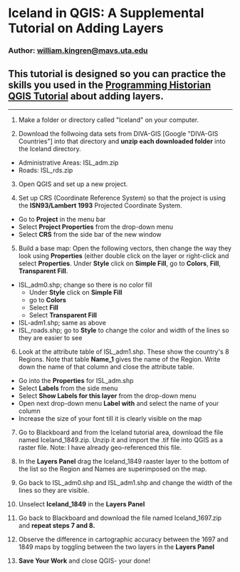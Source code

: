 # Iceland in QGIS: A Supplemental Tutorial on Adding Layers
### Author: william.kingren@mavs.uta.edu
## This tutorial is designed so you can practice the skills you used in the [Programming Historian QGIS Tutorial](http://programminghistorian.org/lessons/qgis-layers) about adding layers.

---------

1. Make a folder or directory called "Iceland" on your computer.

2. Download the follwoing data sets from DIVA-GIS [Google "DIVA-GIS Countries"] into that directory and **unzip each downloaded folder** into the Iceland directory.
* Administrative Areas: ISL_adm.zip
* Roads: ISL_rds.zip

3. Open QGIS and set up a new project.

4. Set up CRS (Coordinate Reference System) so that the project is using the **ISN93/Lambert 1993** Projected Coordinate System.
* Go to **Project** in the menu bar
* Select **Project Properties** from the drop-down menu
* Select **CRS** from the side bar of the new window

5. Build a base map: Open the following vectors, then change the way they look using **Properties** (either double click on the layer or right-click and select **Properties**. Under **Style** click on **Simple Fill**, go to **Colors**, **Fill**, **Transparent Fill**.
* ISL_adm0.shp; change so there is no color fill
     * Under **Style** click on **Simple Fill**
     * go to **Colors**
     * Select **Fill**
     * Select **Transparent Fill**
* ISL-adm1.shp; same as above
* ISL_roads.shp; go to **Style** to change the color and width of the lines so they are easier to see

6. Look at the attribute table of ISL_adm1.shp. These show the country's 8 Regions. Note that table **Name_1** gives the name of the Region. Write down the name of that column and close the attribute table.
* Go into the **Properties** for ISL_adm.shp
* Select **Labels** from the side menu
* Select **Show Labels for this layer** from the drop-down menu
* Open next drop-down menu **Label with** and select the name of your column
* Increase the size of your font till it is clearly visible on the map

7. Go to Blackboard and from the Iceland tutorial area, download the file named Iceland_1849.zip. Unzip it and import the .tif file into QGIS as a raster file. Note: I have already geo-referenced this file.

8. In the **Layers Panel** drag the Iceland_1849 raaster layer to the bottom of the list so the Region and Names are superimposed on the map.

9. Go back to ISL_adm0.shp and ISL_adm1.shp and change the width of the lines so they are visible.

10. Unselect **Iceland_1849** in the **Layers Panel**

11. Go back to Blackboard and download the file named Iceland_1697.zip and **repeat steps 7 and 8.**

12. Observe the difference in cartographic accuracy between the 1697 and 1849 maps by toggling between the two layers in the **Layers Panel**

13. **Save Your Work** and close QGIS- your done!
